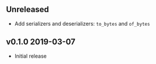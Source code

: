 ## Unreleased

- Add serializers and deserializers: `to_bytes` and `of_bytes`

## v0.1.0 2019-03-07

- Initial release
